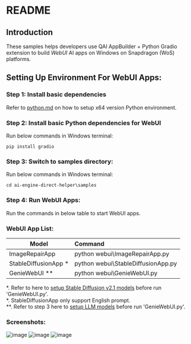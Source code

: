 # README

## Introduction 
These samples helps developers use QAI AppBuilder + Python Gradio extension to build *WebUI* AI apps on Windows on Snapdragon (WoS) platforms.

## Setting Up Environment For WebUI Apps:

### Step 1: Install basic dependencies
Refer to [python.md](../../docs/python.md) on how to setup x64 version Python environment.

### Step 2: Install basic Python dependencies for WebUI
Run below commands in Windows terminal:
```
pip install gradio
```

### Step 3: Switch to samples directory:
Run below commands in Windows terminal:
```
cd ai-engine-direct-helper\samples
```

### Step 4: Run WebUI Apps:
Run the commands in below table to start WebUI apps.

### WebUI App List:

|  Model   | Command  |
|  ----  | :----    |
| ImageRepairApp | python webui\ImageRepairApp.py |
| StableDiffusionApp * | python webui\StableDiffusionApp.py |
| GenieWebUI ** | python webui\GenieWebUI.py |

*. Refer to here to [setup Stable Diffusion v2.1 models](../python/README.md) before run 'GenieWebUI.py'. <br>
*. StableDiffusionApp only support English prompt.<br>
**. Refer to step 3 here to [setup LLM models](../genie/python/README.md) before run 'GenieWebUI.py'.<br>

### Screenshots:
![image](screenshot/ImageRepairApp.jpg)
![image](screenshot/StableDiffusionApp.jpg)
![image](screenshot/GenieWebUI.png)
